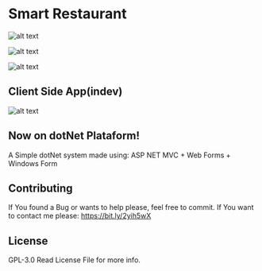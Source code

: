 # Smart Restaurant
![alt text](https://github.com/vernieri/Smart-Restaurant/blob/master/SmartRestaurant/dotNet/web/Content/Captura%20de%20tela%20de%202018-10-25%2014-20-29.png)

![alt text](https://github.com/vernieri/Smart-Restaurant/blob/master/SmartRestaurant/dotNet/web/Content/Captura%20de%20tela%20de%202018-10-25%2014-20-54.png)

![alt text](https://github.com/vernieri/Smart-Restaurant/blob/master/SmartRestaurant/dotNet/web/Content/Captura%20de%20tela%20de%202018-10-23%2016-01-02.png)

## Client Side App(indev)
![alt text](https://github.com/vernieri/Smart-Restaurant/blob/master/SmartRestaurant/dotNet/web/Content/Captura%20de%20tela%20de%202018-10-30%2016-21-29.png)

## Now on dotNet Plataform!
A Simple dotNet system made using: ASP NET MVC + Web Forms + Windows Form

## Contributing

If You found a Bug or wants to help please, feel free to commit.
If You want to contact me please: https://bit.ly/2yih5wX

## License
GPL-3.0
Read License File for more info.
